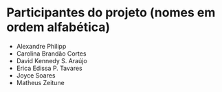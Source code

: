 # Participantes do projeto (nomes em ordem alfabética)

* Alexandre Philipp
* Carolina Brandão Cortes
* David Kennedy S. Araújo
* Erica Edissa P. Tavares
* Joyce Soares
* Matheus Zeitune
